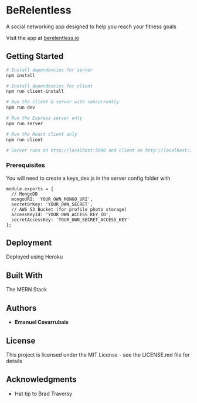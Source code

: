 # BeRelentless

A social networking app designed to help you reach your fitness goals

Visit the app at [berelentless.io](http://www.berelentless.io)

## Getting Started

```bash
# Install dependencies for server
npm install

# Install dependencies for client
npm run client-install

# Run the client & server with concurrently
npm run dev

# Run the Express server only
npm run server

# Run the React client only
npm run client

# Server runs on http://localhost:5000 and client on http://localhost:3000
```

### Prerequisites

You will need to create a keys_dev.js in the server config folder with

```
module.exports = {
  // MongoDB
  mongoURI: 'YOUR_OWN_MONGO_URI',
  secretOrKey: 'YOUR_OWN_SECRET',
  // AWS S3 Bucket (for profile photo storage)
  accessKeyId: 'YOUR_OWN_ACCESS_KEY_ID',
  secretAccessKey: 'YOUR_OWN_SECRET_ACCESS_KEY'
};

```

## Deployment

Deployed using Heroku

## Built With

The MERN Stack

## Authors

* **Emanuel Covarrubais**

## License

This project is licensed under the MIT License - see the LICENSE.md file for details

## Acknowledgments

* Hat tip to Brad Traversy
